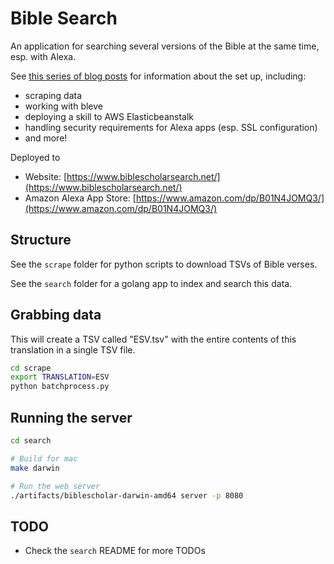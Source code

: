 # Bible Search

An application for searching several versions of the Bible at the same time, esp. with Alexa.

See [this series of blog posts](http://turtlemonvh.github.io/tag/biblescholar.html) for information about the set up, including:

* scraping data
* working with bleve
* deploying a skill to AWS Elasticbeanstalk
* handling security requirements for Alexa apps (esp. SSL configuration)
* and more!

Deployed to

* Website: [https://www.biblescholarsearch.net/](https://www.biblescholarsearch.net/)
* Amazon Alexa App Store: [https://www.amazon.com/dp/B01N4JOMQ3/](https://www.amazon.com/dp/B01N4JOMQ3/)

## Structure

See the `scrape` folder for python scripts to download TSVs of Bible verses.

See the `search` folder for a golang app to index and search this data.

## Grabbing data

This will create a TSV called "ESV.tsv" with the entire contents of this translation in a single TSV file.

```bash
cd scrape
export TRANSLATION=ESV
python batchprocess.py
```

## Running the server

```bash
cd search

# Build for mac
make darwin

# Run the web server
./artifacts/biblescholar-darwin-amd64 server -p 8080
```

## TODO

* Check the `search` README for more TODOs


